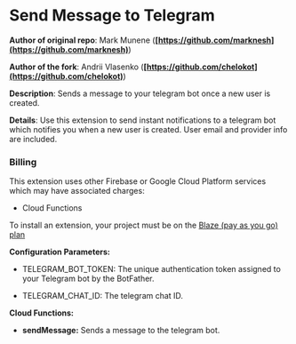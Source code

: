 # Send Message to Telegram

**Author of original repo**: Mark Munene (**[https://github.com/marknesh](https://github.com/marknesh)**)

**Author of the fork**: Andrii Vlasenko (**[https://github.com/chelokot](https://github.com/chelokot)**)

**Description**: Sends a message to your telegram bot once a new user is created.

**Details**: Use this extension to send instant notifications to a telegram bot which notifies you when a new user is created. User email and provider info are included.

### Billing

This extension uses other Firebase or Google Cloud Platform services which may have associated charges:

- Cloud Functions

To install an extension, your project must be on the [Blaze (pay as you go) plan](https://firebase.google.com/pricing)

**Configuration Parameters:**

- TELEGRAM_BOT_TOKEN: The unique authentication token assigned to your Telegram bot by the BotFather.

- TELEGRAM_CHAT_ID: The telegram chat ID.

**Cloud Functions:**

- **sendMessage:** Sends a message to the telegram bot.

